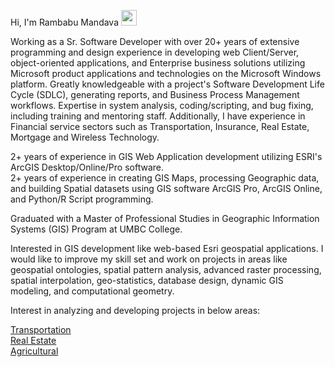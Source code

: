 Hi, I'm Rambabu Mandava <img src="https://media.giphy.com/media/hvRJCLFzcasrR4ia7z/giphy.gif" width="25px">
<br>

<!--- I'm a recent graduate of a Master of Professional Studies in Geographic Information Systems (GIS) Program at UMBC college. -->
Working as a Sr. Software Developer with over 20+ years of extensive programming and design experience in developing web Client/Server, object-oriented applications, and Enterprise business solutions utilizing Microsoft product applications and technologies on the Microsoft Windows platform. Greatly knowledgeable with a project's Software Development Life Cycle (SDLC), generating reports, and Business Process Management workflows. Expertise in system analysis, coding/scripting, and bug fixing, including training and mentoring staff. Additionally, I have experience in Financial service sectors such as Transportation, Insurance, Real Estate, Mortgage and Wireless Technology.
<br>

2+ years of experience in GIS Web Application development utilizing ESRI's ArcGIS Desktop/Online/Pro software. <br> 2+ years of experience in creating GIS Maps, processing Geographic data, and building Spatial datasets using GIS software ArcGIS Pro, ArcGIS Online, and Python/R Script programming. 
<br>

Graduated with a Master of Professional Studies in Geographic Information Systems (GIS) Program at UMBC College.

Interested in GIS development like web-based Esri geospatial applications. I would like to improve my skill set and work on projects in areas like geospatial ontologies, spatial pattern analysis, advanced raster processing, spatial interpolation, geo-statistics, database design, dynamic GIS modeling, and computational geometry.

Interest in analyzing and developing projects in below areas:

[Transportation](https://opendata.maryland.gov/browse?category=transportation)<br>
[Real Estate](https://opendata.maryland.gov/browse?q=real%20estate&sortBy=relevance)<br>
[Agricultural](https://opendata.maryland.gov/browse?category=agriculture)<br> 


